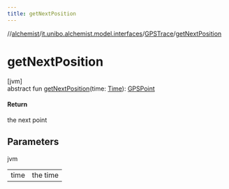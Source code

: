 ```yaml
---
title: getNextPosition
---
```

//[alchemist](../../../index.html)/[it.unibo.alchemist.model.interfaces](../index.html)/[GPSTrace](index.html)/[getNextPosition](get-next-position.html)



# getNextPosition



[jvm]\
abstract fun [getNextPosition](get-next-position.html)(time: [Time](../-time/index.html)): [GPSPoint](../-g-p-s-point/index.html)



#### Return



the next point



## Parameters


jvm

| | |
|---|---|
| time | the time |




